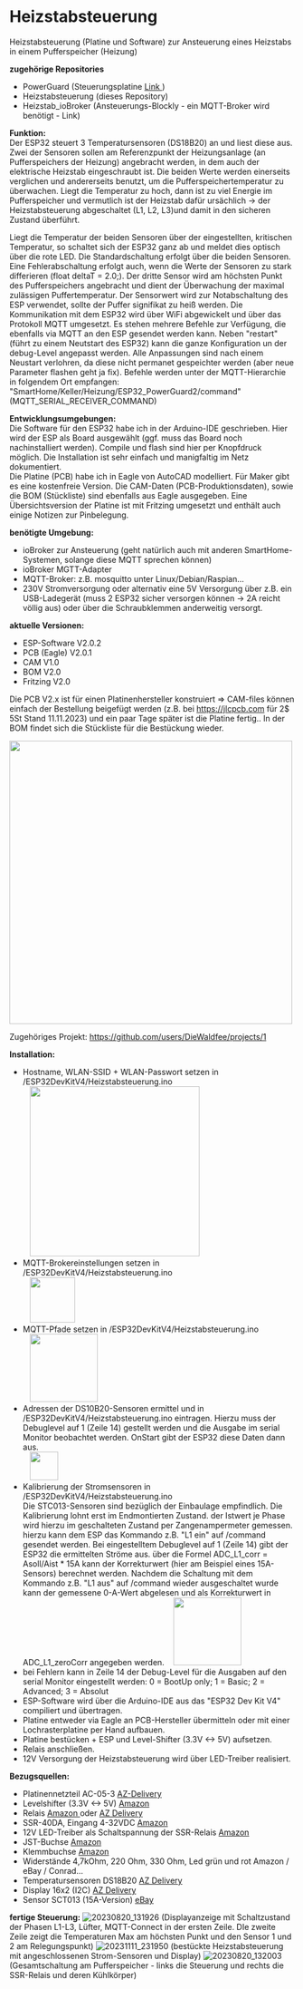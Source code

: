 # Heizstabsteuerung
Heizstabsteuerung (Platine und Software) zur Ansteuerung eines Heizstabs in einem Pufferspeicher (Heizung)

**zugehörige Repositories**<br>
- PowerGuard (Steuerungsplatine <a href="https://github.com/DieWaldfee/PowerGuard"> Link </a>)
- Heizstabsteuerung (dieses Repository)
- Heizstab_ioBroker (Ansteuerungs-Blockly - ein MQTT-Broker wird benötigt - Link)

**Funktion:** <br>
Der ESP32 steuert 3 Temperatursensoren (DS18B20) an und liest diese aus. Zwei der Sensoren sollen am Referenzpunkt der Heizungsanlage (an Pufferspeichers der Heizung) angebracht werden, in dem auch der elektrische Heizstab eingeschraubt ist. 
Die beiden Werte werden einerseits verglichen und andererseits benutzt, um die Pufferspeichertemperatur zu überwachen. Liegt die Temperatur zu hoch, dann ist zu viel Energie im Pufferspeicher und vermutlich ist der Heizstab dafür ursächlich -> der Heizstabsteuerung abgeschaltet (L1, L2, L3)und damit in den sicheren Zustand überführt.<p>
Liegt die Temperatur der beiden Sensoren über der eingestellten, kritischen Temperatur, so schaltet sich der ESP32 ganz ab und meldet dies optisch über die rote LED. Die Standardschaltung erfolgt über die beiden Sensoren. Eine Fehlerabschaltung erfolgt auch, wenn die Werte der Sensoren zu stark differieren (float deltaT = 2.0;). 
Der dritte Sensor wird am höchsten Punkt des Pufferspeichers angebracht und dient der Überwachung der maximal zulässigen Puffertemperatur. Der Sensorwert wird zur Notabschaltung des ESP verwendet, sollte der Puffer signifikat zu heiß werden.
Die Kommunikation mit dem ESP32 wird über WiFi abgewickelt und über das Protokoll MQTT umgesetzt. Es stehen mehrere Befehle zur Verfügung, die ebenfalls via MQTT an den ESP gesendet werden kann. Neben "restart" (führt zu einem Neutstart des ESP32) kann die ganze Konfiguration un der debug-Level angepasst werden. Alle Anpassungen sind nach einem Neustart verlohren, da diese nicht permanet gespeichter werden (aber neue Parameter flashen geht ja fix). Befehle werden unter der MQTT-Hierarchie in folgendem Ort empfangen: "SmartHome/Keller/Heizung/ESP32_PowerGuard2/command" (MQTT_SERIAL_RECEIVER_COMMAND)

**Entwicklungsumgebungen:** <br>
Die Software für den ESP32 habe ich in der Arduino-IDE geschrieben. Hier wird der ESP als Board ausgewählt (ggf. muss das Board noch nachinstalliert werden). Compile und flash sind hier per Knopfdruck möglich. Die Installation ist sehr einfach und manigfaltig im Netz dokumentiert.<br>
Die Platine (PCB) habe ich in Eagle von AutoCAD modelliert. Für Maker gibt es eine kostenfreie Version. Die CAM-Daten (PCB-Produktionsdaten), sowie die BOM (Stückliste) sind ebenfalls aus Eagle ausgegeben.
Eine Übersichtsversion der Platine ist mit Fritzing umgesetzt und enthält auch einige Notizen zur Pinbelegung.<br>

**benötigte Umgebung:** <br>
- ioBroker zur Ansteuerung (geht natürlich auch mit anderen SmartHome-Systemen, solange diese MQTT sprechen können)
- ioBroker MGTT-Adapter
- MQTT-Broker: z.B. mosquitto unter Linux/Debian/Raspian...
- 230V Stromversorgung oder alternativ eine 5V Versorgung über z.B. ein USB-Ladegerät (muss 2 ESP32 sicher versorgen können -> 2A reicht völlig aus) oder über die Schraubklemmen anderweitig versorgt.

**aktuelle Versionen:** <br>
- ESP-Software    V2.0.2
- PCB (Eagle) 	   V2.0.1
- CAM             V1.0
- BOM             V2.0
- Fritzing		      V2.0
 
Die PCB V2.x ist für einen Platinenhersteller konstruiert => CAM-files können einfach der Bestellung beigefügt werden (z.B. bei https://jlcpcb.com für 2$ 5St Stand 11.11.2023) und ein paar Tage später ist die Platine fertig..
In der BOM findet sich die Stückliste für die Bestückung wieder.

<img src="https://github.com/DieWaldfee/Heizstabsteuerung/assets/66571311/012c4830-6c5e-4a43-a736-db7f79b648a9" width="500">

Zugehöriges Projekt: https://github.com/users/DieWaldfee/projects/1

**Installation:**
* Hostname, WLAN-SSID + WLAN-Passwort setzen in /ESP32DevKitV4/Heizstabsteuerung.ino <br>
&nbsp;&nbsp;&nbsp;<img src="https://github.com/DieWaldfee/Heizstabsteuerung/assets/66571311/e3f04de3-2fe1-4fca-9ba6-568735fa9978" width="300">
* MQTT-Brokereinstellungen setzen in /ESP32DevKitV4/Heizstabsteuerung.ino <br>
&nbsp;&nbsp;&nbsp;<img src="https://github.com/DieWaldfee/Heizstabsteuerung/assets/66571311/e078c020-9c87-4371-9116-31cc27b425d8" height="80">
* MQTT-Pfade setzen in /ESP32DevKitV4/Heizstabsteuerung.ino <br>
&nbsp;&nbsp;&nbsp;<img src="https://github.com/DieWaldfee/Heizstabsteuerung/assets/66571311/8c7e2ce7-50d5-40ab-afa6-d198717da527" height="120">
* Adressen der DS10B20-Sensoren ermittel und in /ESP32DevKitV4/Heizstabsteuerung.ino eintragen. Hierzu muss der Debuglevel auf 1 (Zeile 14) gestellt werden und die Ausgabe im serial Monitor beobachtet werden. OnStart gibt der ESP32 diese Daten dann aus.<br>
&nbsp;&nbsp;&nbsp;<img src="https://github.com/DieWaldfee/Heizstabsteuerung/assets/66571311/c384a3db-b12c-4c20-9861-f3e6ab5a7247" height="50">
* Kalibrierung der Stromsensoren in /ESP32DevKitV4/Heizstabsteuerung.ino <br>
Die STC013-Sensoren sind bezüglich der Einbaulage empfindlich. Die Kalibrierung lohnt erst im Endmontierten Zustand. der Istwert je Phase wird hierzu im geschalteten Zustand per Zangenampermeter gemessen. hierzu kann dem ESP das Kommando z.B. "L1 ein" auf /command gesendet werden. Bei eingestelltem Debuglevel auf 1 (Zeile 14) gibt der ESP32 die ermittelten Ströme aus. über die Formel ADC_L1_corr = Asoll/Aist * 15A kann der Korrekturwert (hier am Beispiel eines 15A-Sensors) berechnet werden. Nachdem die Schaltung mit dem Kommando z.B. "L1 aus" auf /command wieder ausgeschaltet wurde kann der gemessene 0-A-Wert abgelesen und als Korrekturwert in ADC_L1_zeroCorr angegeben werden.
&nbsp;&nbsp;&nbsp;<img src="https://github.com/DieWaldfee/Heizstabsteuerung/assets/66571311/318f3560-bf0c-43aa-8174-7c725d262b2a" height="120">
* bei Fehlern kann in Zeile 14 der Debug-Level für die Ausgaben auf den serial Monitor eingestellt werden: 0 = BootUp only; 1 = Basic; 2 = Advanced; 3 = Absolut
* ESP-Software wird über die Arduino-IDE aus das "ESP32 Dev Kit V4" compiliert und übertragen.
* Platine entweder via Eagle an PCB-Hersteller übermitteln oder mit einer Lochrasterplatine per Hand aufbauen.
* Platine bestücken + ESP und Level-Shifter (3.3V <-> 5V) aufsetzen.
* Relais anschließen.
* 12V Versorgung der Heizstabsteuerung wird über LED-Treiber realisiert.

**Bezugsquellen:**
* Platinennetzteil AC-05-3    <a href="https://www.azdelivery.de/products/copy-of-220v-zu-5v-mini-netzteil"> AZ-Delivery </a>
* Levelshifter (3.3V <-> 5V)  <a href="https://www.amazon.de/RUNCCI-YUN-Pegelwandler-Converter-BiDirektional-Mikrocontroller/dp/B082F6BSB5/ref=sr_1_2?__mk_de_DE=%C3%85M%C3%85%C5%BD%C3%95%C3%91&crid=45TPZ9B8CUP9&keywords=level+shifter&qid=1699045033&sprefix=level+shifter%2Caps%2C103&sr=8-2"> Amazon </a>
* Relais <a href="https://www.amazon.de/gp/product/B0B5816YJ7/ref=ppx_yo_dt_b_search_asin_image?ie=UTF8&th=1"> Amazon </a> oder <a href="https://www.az-delivery.de/products/relais-modul"> AZ Delivery </a>
* SSR-40DA, Eingang 4-32VDC <a href="https://www.amazon.de/gp/product/B071HP9NJD/ref=ppx_yo_dt_b_search_asin_title?ie=UTF8&psc=1"> Amazon </a>
* 12V LED-Treiber als Schaltspannung der SSR-Relais  <a href="https://www.amazon.de/gp/product/B082NLNCSB/ref=ppx_yo_dt_b_search_asin_image?ie=UTF8&psc=1"> Amazon </a>
* JST-Buchse <a href="https://www.amazon.de/gp/product/B0B2R99X99/ref=ppx_yo_dt_b_search_asin_title?ie=UTF8&psc=1"> Amazon </a>
* Klemmbuchse <a href="https://www.amazon.de/gp/product/B087RN8FDZ/ref=ppx_yo_dt_b_search_asin_title?ie=UTF8&th=1"> Amazon </a>
* Widerstände 4,7kOhm, 220 Ohm, 330 Ohm, Led grün und rot Amazon / eBay / Conrad...
* Temperatursensoren DS18B20 <a href="https://www.az-delivery.de/products/2er-set-ds18b20-mit-3m-kabel"> AZ Delivery </a>
* Display 16x2 (I2C) <a href="https://www.az-delivery.de/products/bundlelcd-schnittstelle"> AZ Delivery </a>
* Sensor SCT013 (15A-Version) <a href="https://www.ebay.de/itm/401649505325?hash=item5d842d142d:g:qfcAAOSwt3hcBM4e&amdata=enc%3AAQAIAAAA0KgEqLPBwJ5v2dPxMSGkqbPdewVHlu9uy2CFB%2BhzhWl0xgc9madqMZlqcRs6Wc3fal3sByOXw4OTjDJD5ROsT7j0XoIEg7dg6DU4LENoYSTs2Lsc0dJQO4zoqct%2FeJhtZ5abkd7FmdelHZ%2B6X7udMPOxuFQvSkfjCg5lycrhV5p6hoq3ad6Px5PC0jifm43vGzVTaOA99K6uIJm%2BGWImFnsTzu5l855qGZi%2BdU%2B6e%2BG4HUboj3fOt6nB2IgD2IR6ODGIe1N4vzgpr%2FKM70GiCj4%3D%7Ctkp%3ABFBMuLykj_Ri"> eBay </a>

**fertige Steuerung:**
![20230820_131926](https://github.com/DieWaldfee/Heizstabsteuerung/assets/66571311/8ce82430-6d1a-4b85-abbd-9d8a510f3b65)
(Displayanzeige mit Schaltzustand der Phasen L1-L3, Lüfter, MQTT-Connect in der ersten Zeile. DIe zweite Zeile zeigt die Temperaturen Max am höchsten Punkt und den Sensor 1 und 2 am Relegungspunkt)
![20231111_231950](https://github.com/DieWaldfee/Heizstabsteuerung/assets/66571311/001eba06-009d-47a7-98ff-cb59cd973951)
(bestückte Heizstabsteuerung mit angeschlossenen Strom-Sensoren und Display)
![20230820_132003](https://github.com/DieWaldfee/Heizstabsteuerung/assets/66571311/762af524-1a9f-48d2-b9e9-3894cdf792a2)
(Gesamtschaltung am Pufferspeicher - links die Steuerung und rechts die SSR-Relais und deren Kühlkörper)
